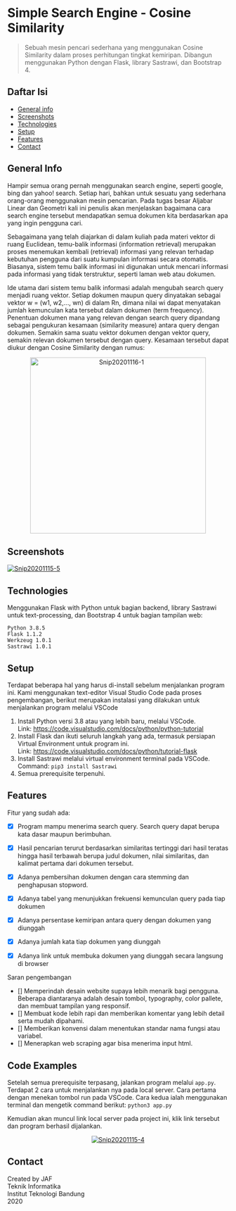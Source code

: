# Simple Search Engine - Cosine Similarity
> Sebuah mesin pencari sederhana yang menggunakan Cosine Similarity dalam proses perhitungan tingkat kemiripan.
> Dibangun menggunakan Python dengan Flask, library Sastrawi, dan Bootstrap 4.

## Daftar Isi
* [General info](#general-info)
* [Screenshots](#screenshots)
* [Technologies](#technologies)
* [Setup](#setup)
* [Features](#features)
* [Contact](#contact)

## General Info
Hampir semua orang pernah menggunakan search engine, seperti google, bing dan yahoo! search. Setiap hari, bahkan untuk sesuatu yang sederhana orang-orang menggunakan mesin pencarian. Pada tugas besar Aljabar Linear dan Geometri kali ini penulis akan menjelaskan bagaimana cara search engine tersebut mendapatkan semua dokumen kita berdasarkan apa yang ingin pengguna cari.

Sebagaimana yang telah diajarkan di dalam kuliah pada materi vektor di ruang Euclidean, temu-balik informasi (information retrieval) merupakan proses menemukan kembali (retrieval) informasi yang relevan terhadap kebutuhan pengguna dari suatu kumpulan informasi secara otomatis. Biasanya, sistem temu balik informasi ini digunakan untuk mencari informasi pada informasi yang tidak terstruktur, seperti laman web atau dokumen.

Ide utama dari sistem temu balik informasi adalah mengubah search query menjadi ruang vektor. Setiap dokumen maupun query dinyatakan sebagai vektor w = (w1, w2,..., wn) di dalam Rn, dimana nilai wi dapat menyatakan jumlah kemunculan kata tersebut dalam dokumen (term frequency). Penentuan dokumen mana yang relevan dengan search query dipandang sebagai pengukuran kesamaan (similarity measure) antara query dengan dokumen. Semakin sama suatu vektor dokumen dengan vektor query, semakin relevan dokumen tersebut dengan query. Kesamaan tersebut dapat diukur dengan Cosine Similarity dengan rumus:
<p align="center">
<a href="https://imgbb.com/"><img src="https://i.ibb.co/LYWPsBH/Snip20201116-1.png" alt="Snip20201116-1" border="0" width="400"></a>
</p>

## Screenshots
<a href="https://ibb.co/zfghYrf"><img src="https://i.ibb.co/ryhGSmy/Snip20201115-5.png" alt="Snip20201115-5" border="0"></a>

## Technologies
Menggunakan Flask with Python untuk bagian backend, library Sastrawi untuk text-processing, dan Bootstrap 4 untuk bagian tampilan web:
```
Python 3.8.5
Flask 1.1.2
Werkzeug 1.0.1
Sastrawi 1.0.1

```

## Setup
Terdapat beberapa hal yang harus di-install sebelum menjalankan program ini.
Kami menggunakan text-editor Visual Studio Code pada proses pengembangan, berikut merupakan instalasi yang dilakukan untuk menjalankan program melalui VSCode

1. Install Python versi 3.8 atau yang lebih baru, melalui VSCode.<br>
   Link: https://code.visualstudio.com/docs/python/python-tutorial
2. Install Flask dan ikuti seluruh langkah yang ada, termasuk persiapan Virtual Environment untuk program ini.<br>
   Link: https://code.visualstudio.com/docs/python/tutorial-flask
3. Install Sastrawi melalui virtual environment terminal pada VSCode. <br>
   Command: ```pip3 install Sastrawi```
4. Semua prerequisite terpenuhi.

## Features
Fitur yang sudah ada:
- [x] Program mampu menerima search query. Search query dapat berupa kata dasar maupun berimbuhan.
- [x] Hasil pencarian terurut berdasarkan similaritas tertinggi dari hasil teratas hingga hasil terbawah berupa judul dokumen, nilai similaritas, dan  kalimat pertama dari    dokumen tersebut.
- [x] Adanya pembersihan dokumen dengan cara stemming dan penghapusan stopword.
- [x] Adanya tabel yang menunjukkan frekuensi kemunculan query pada tiap dokumen
- [x] Adanya persentase kemiripan antara query dengan dokumen yang diunggah
- [x] Adanya jumlah kata tiap dokumen yang diunggah
- [x] Adanya link untuk membuka dokumen yang diunggah secara langsung di browser


Saran pengembangan
- [] Memperindah desain website supaya lebih menarik bagi pengguna. Beberapa diantaranya adalah desain tombol, typography, color pallete, dan membuat tampilan yang responsif.
- [] Membuat kode lebih rapi dan memberikan komentar yang lebih detail serta mudah dipahami.
- [] Memberikan konvensi dalam menentukan standar nama fungsi atau variabel.
- [] Menerapkan web scraping agar bisa menerima input html.

## Code Examples
Setelah semua prerequisite terpasang, jalankan program melalui `app.py`.
Terdapat 2 cara untuk menjalankan nya pada local server.
Cara pertama dengan menekan tombol run pada VSCode.
Cara kedua ialah menggunakan terminal dan mengetik command berikut: `python3 app.py`
  
Kemudian akan muncul link local server pada project ini, klik link tersebut dan program berhasil dijalankan.


<p align="center">
  <a href="https://ibb.co/wJ9HY2V"><img src="https://i.ibb.co/1sDVb41/Snip20201115-4.png" alt="Snip20201115-4" border="0"></a>
</p>

## Contact
<p> Created by JAF <br>
Teknik Informatika <br>
Institut Teknologi Bandung <br>
2020
</p>
